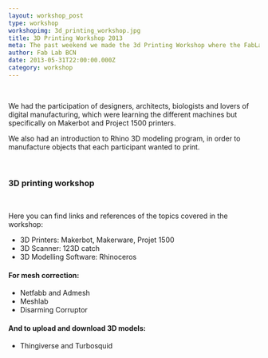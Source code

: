 ```yaml
---
layout: workshop_post
type: workshop
workshopimg: 3d_printing_workshop.jpg
title: 3D Printing Workshop 2013
meta: The past weekend we made the 3d Printing Workshop where the FabLab Barcelona opened its doors to people who wanted to approach this fascinating world.
author: Fab Lab BCN
date: 2013-05-31T22:00:00.000Z
category: workshop
---
```


&nbsp;

We had the participation of designers, architects, biologists and lovers of digital manufacturing, which were learning the different machines but specifically on Makerbot and Project 1500 printers.

We also had an introduction to Rhino 3D modeling program, in order to manufacture objects that each participant wanted to print.

&nbsp;

### 3D printing workshop

&nbsp;

Here you can find links and references of the topics covered in the workshop:

* 3D Printers: Makerbot, Makerware, Projet 1500
* 3D Scanner: 123D catch
* 3D Modelling Software: Rhinoceros


#### For mesh correction:

* Netfabb and Admesh
* Meshlab
* Disarming Corruptor


#### And to upload and download 3D models:

* Thingiverse and Turbosquid